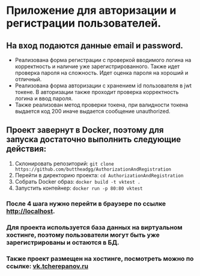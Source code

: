 # **Приложение для авторизации и регистрации пользователей.**
## На вход подаются данные email и password.
- Реализована форма регистрации с проверкой вводимого логина на корректность и наличие уже зарегистрированного. Также идет проверка пароля на сложность. Идет оценка пароля на хороший и отличный.
- Реализована форма авторизации с хранением id пользователя в jwt токене. В авторизации также проходит проверка корректность логина и ввод пароля.
- Также реализован метод проверки токена, при валидности токена выдается код 200 иначе выдается сообщение unauthorized.

## Проект завернут в Docker, поэтому для запуска достаточно выполнить следующие действия:

1. Склонировать репозиторий: `git clone https://github.com/buttheadgg/AuthorizationAndRegistration`
2. Перейти в директорию проекта: `cd AuthorizationAndRegistration`
3. Собрать Docker образ: `docker build -t vktest .`
4. Запустить контейнер: `docker run -p 80:80 vktest`
### После 4 шага нужно перейти в браузере по ссылке [http://localhost](http://localhost).

### Для проекта используется база данных на виртуальном хостинге, поэтому пользователи могут быть уже зарегистрированы и остаются в БД.

### Также проект размещен на хостинге, посмотреть можно по ссылке: [vk.tcherepanov.ru]( https://vk.tcherepanov.ru)
